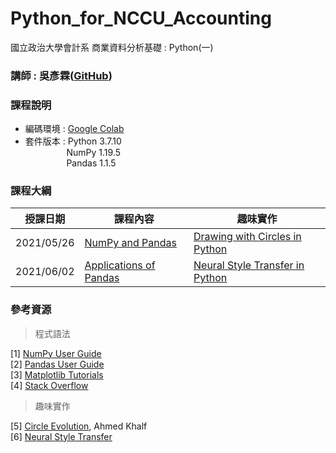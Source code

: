 # Python_for_NCCU_Accounting
國立政治大學會計系 商業資料分析基礎 : Python(一)

### 講師 : 吳彥霖([GitHub](https://github.com/YenLinWu))

### 課程說明  
- 編碼環境 : [Google Colab](https://colab.research.google.com/notebooks/intro.ipynb?hl=zh-tw)   
- 套件版本 : Python 3.7.10    
&emsp;&emsp;&emsp;&nbsp;&nbsp;&nbsp;&nbsp;&nbsp; NumPy 1.19.5   
&emsp;&emsp;&emsp;&nbsp;&nbsp;&nbsp;&nbsp;&nbsp; Pandas 1.1.5

### 課程大綱
| 授課日期 | 課程內容 | 趣味實作 |
|-------|------|-------|
|2021/05/26|[NumPy and Pandas]()|[Drawing with Circles in Python](https://colab.research.google.com/github/YenLinWu/Python_for_NCCU_Accounting/blob/main/Drawing_with_Circles_in_Python.ipynb)|
|2021/06/02|[Applications of Pandas]()|[Neural Style Transfer in Python]()|

### 參考資源
> 程式語法    

[1] [NumPy User Guide](https://numpy.org/doc/stable/user/index.html)  
[2] [Pandas User Guide](https://pandas.pydata.org/pandas-docs/stable/user_guide/index.html#)  
[3] [Matplotlib Tutorials](https://matplotlib.org/stable/tutorials/index.html)  
[4] [Stack Overflow](https://stackoverflow.com/ 'Q&A website for programmers')  

> 趣味實作    
   
[5] [Circle Evolution](https://github.com/ahmedkhalf/Circle-Evolution 'Source Code'), Ahmed Khalf   
[6] [Neural Style Transfer](https://www.tensorflow.org/tutorials/generative/style_transfer 'TensorFlow Tutorials')
